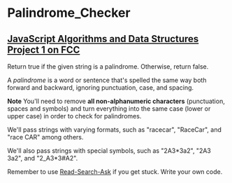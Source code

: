 # Palindrome_Checker
## [JavaScript Algorithms and Data Structures Project 1 on FCC](https://learn.freecodecamp.org/javascript-algorithms-and-data-structures/javascript-algorithms-and-data-structures-projects/palindrome-checker/) 
Return true if the given string is a palindrome. Otherwise, return false.

A *palindrome* is a word or sentence that's spelled the same way both forward and backward, ignoring punctuation, case, and spacing.

**Note**
You'll need to remove **all non-alphanumeric characters** (punctuation, spaces and symbols) and turn everything into the same case (lower or upper case) in order to check for palindromes.

We'll pass strings with varying formats, such as "racecar", "RaceCar", and "race CAR" among others.

We'll also pass strings with special symbols, such as "2A3\*3a2", "2A3 3a2", and "2_A3\*3#A2".

Remember to use [Read-Search-Ask](http://forum.freecodecamp.org/t/how-to-get-help-when-you-are-stuck/19514) if you get stuck. Write your own code.
